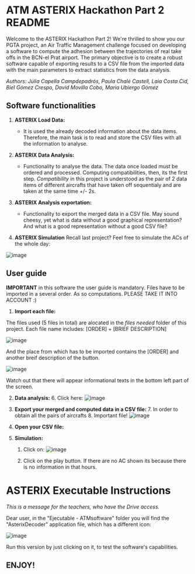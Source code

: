# ATM ASTERIX Hackathon Part 2 README

Welcome to the ASTERIX Hackathon Part 2! We're thrilled to show you our PGTA project, an Air Traffic Management challenge focused on developing a software to compute the adhesion between the trajectories of real take offs in the BCN-el Prat airport. The primary objective is to create a robust software capable of exporting results to a CSV file from the imported data with the main parameters to extract statistics from the data analysis.

_Authors: Júlia Capella Campdepadrós, Paula Chalé Castell, Laia Costa Cid, Biel Gómez Crespo, David Movilla Cobo, Maria Ubiergo Gómez_

## Software functionalities

1. **ASTERIX Load Data:**
   - It is used the already decoded information about the data items. Therefore, the main task is to read and store the CSV files with all the information to analyse.

2. **ASTERIX Data Analysis:**
   - Functionality to analyse the data. 
The data once loaded must be ordered and processed. Computing compatibilities, then, its the first step. *Compatibility* in this project is understood as the pair of 2 data items of different aircrafts that have taken off sequentialy and are taken at the same time +/- 2s.

4. **ASTERIX Analysis exportation:**
   - Functionality to export the merged data in a CSV file.
May sound cheesy, yet what is data without a good graphical representation? And what is a good representation without a good CSV file? 

5. **ASTERIX Simulation**
Recall last project? Feel free to simulate the ACs of the whole day:

![image](https://github.com/mariaubiergo2/PGTA_ATM/assets/91792580/25a23ee9-5656-4b79-ada0-193cb553ba34)
 

## User guide

**IMPORTANT** in this software the user guide is mandatory. Files have to be imported in a several order. As so computations. PLEASE TAKE IT INTO ACCOUNT :)

1. **Import each file:**

The files used (5 files in total) are alocated in the *files needed* folder of this project. Each file name includes: [ORDER] + [BRIEF DESCRIPTION] 

![image](https://github.com/mariaubiergo2/PGTA_ATM/assets/91792580/27726280-b004-4b3b-8315-d51aa89763b4)


And the place from which has to be imported contains the [ORDER] and another breif description of the button.

![image](https://github.com/mariaubiergo2/PGTA_ATM/assets/91792580/a660d82a-c68e-4df7-9e37-b1565fdf4f7a)


Watch out that there will appear informational texts in the bottom left part of the screen.

2. **Data analysis:**
   6. Click here:
  ![image](https://github.com/mariaubiergo2/PGTA_ATM/assets/91792580/e90a858d-b99a-496c-b930-1bd49ee5a1ec)



3. **Export your merged and computed data in a CSV file:**
   7. In order to obtain all the pairs of aircrafts
   8. Important file! 
![image](https://github.com/mariaubiergo2/PGTA_ATM/assets/91792580/621a3c90-7581-4814-8932-e7c4feaaef66)


4. **Open your CSV file:**

5. **Simulation:**
   1. Click on:
![image](https://github.com/mariaubiergo2/PGTA_ATM/assets/91792580/1b87d7ff-56cb-4d21-8c40-b6dc78b79d56)

   2. Click on the play button. If there are no AC shown its because there is no information in that hours.



# ASTERIX Executable Instructions

_This is a message for the teachers, who have the Drive access._


Dear user, in the "Ejecutable - ATMsoftware" folder you will find the "AsterixDecoder" application file, which has a different icon:


![image](https://github.com/mariaubiergo2/PGTA_AsterixDecoder/assets/91792580/5cdcb36e-47ae-4d51-857c-8e3c223478b8)



Run this version by just clicking on it, to test the software's capabilities.


## ENJOY!

